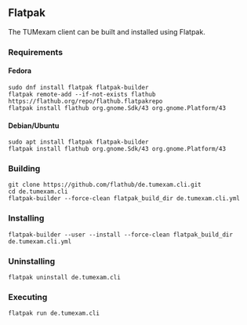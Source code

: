 ## Flatpak
The TUMexam client can be built and installed using Flatpak.

### Requirements
#### Fedora
```
sudo dnf install flatpak flatpak-builder
flatpak remote-add --if-not-exists flathub https://flathub.org/repo/flathub.flatpakrepo
flatpak install flathub org.gnome.Sdk/43 org.gnome.Platform/43
```

#### Debian/Ubuntu
```
sudo apt install flatpak flatpak-builder
flatpak install flathub org.gnome.Sdk/43 org.gnome.Platform/43
```

### Building
```
git clone https://github.com/flathub/de.tumexam.cli.git
cd de.tumexam.cli
flatpak-builder --force-clean flatpak_build_dir de.tumexam.cli.yml
```

### Installing
```
flatpak-builder --user --install --force-clean flatpak_build_dir de.tumexam.cli.yml
```

### Uninstalling
```
flatpak uninstall de.tumexam.cli
```

### Executing
```
flatpak run de.tumexam.cli
```
